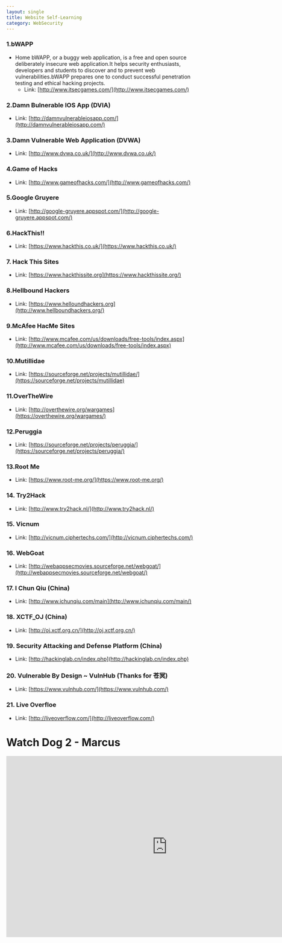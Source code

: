 ```yaml
---
layout: single
title: Website Self-Learning
category: WebSecurity
---
```



### 1.bWAPP

  - Home bWAPP, or a buggy web application, is a free and open source deliberately insecure web application.It helps security enthusiasts, developers and students to discover and to prevent web vulnerabilities.bWAPP prepares one to conduct successful penetration testing and ethical hacking projects.
    - Link: [http://www.itsecgames.com/](http://www.itsecgames.com/)

### 2.Damn Bulnerable IOS App (DVIA)

 - Link: [http://damnvulnerableiosapp.com/](http://damnvulnerableiosapp.com/)

### 3.Damn Vulnerable Web Application (DVWA)

- Link: [http://www.dvwa.co.uk/](http://www.dvwa.co.uk/)

### 4.Game of Hacks

- Link: [http://www.gameofhacks.com/](http://www.gameofhacks.com/)

### 5.Google Gruyere

- Link: [http://google-gruyere.appspot.com/](http://google-gruyere.appspot.com/)

### 6.HackThis!!

- Link: [https://www.hackthis.co.uk/](https://www.hackthis.co.uk/)

### 7. Hack This Sites

- Link: [https://www.hackthissite.org](https://www.hackthissite.org/)


### 8.Hellbound Hackers

- Link: [https://www.helloundhackers.org](http://www.hellboundhackers.org/)

### 9.McAfee HacMe Sites

- Link: [http://www.mcafee.com/us/downloads/free-tools/index.aspx](http://www.mcafee.com/us/downloads/free-tools/index.aspx)

### 10.Mutillidae

- Link: [https://sourceforge.net/projects/mutillidae/](https://sourceforge.net/projects/mutillidae)

### 11.OverTheWire

- Link: [http://overthewire.org/wargames](https://overthewire.org/wargames/)

### 12.Peruggia

- Link: [https://sourceforge.net/projects/peruggia/](https://sourceforge.net/projects/peruggia/)

### 13.Root Me

- Link: [https://www.root-me.org/](https://www.root-me.org/)

### 14. Try2Hack

- Link: [http://www.try2hack.nl/](http://www.try2hack.nl/)

### 15. Vicnum

- Link: [http://vicnum.ciphertechs.com/](http://vicnum.ciphertechs.com/)

### 16. WebGoat

- Link: [http://webappsecmovies.sourceforge.net/webgoat/](http://webappsecmovies.sourceforge.net/webgoat/)

### 17. I Chun Qiu (China)

- Link: [http://www.ichunqiu.com/main](http://www.ichunqiu.com/main/)

### 18. XCTF_OJ (China)

- Link: [http://oj.xctf.org.cn/](http://oj.xctf.org.cn/)

### 19. Security Attacking and Defense Platform (China)

- Link: [http://hackinglab.cn/index.php](http://hackinglab.cn/index.php)

### 20. Vulnerable By Design ~ VulnHub (Thanks for 苍冥)

- Link: [https://www.vulnhub.com/](https://www.vulnhub.com/)

### 21. Live Overfloe

- Link: [http://liveoverflow.com/](http://liveoverflow.com/)


# Watch Dog 2 - Marcus

<div style="max-width:640px; margin:0 auto 10px;" >
<div
style="position: relative;
width:100%;
padding-bottom:56.25%;
height:0;">

<iframe width="854" height="480" src="https://www.youtube.com/embed/hh9x4NqW0Dw" frameborder="0" allowfullscreen></iframe>

</div>
</div>
